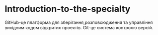# Introduction-to-the-specialty
GitHub-це платформа для зберігання,розповсюдження та управління вихідним кодом відкритих проектів.
Git-це система контролю версій.
